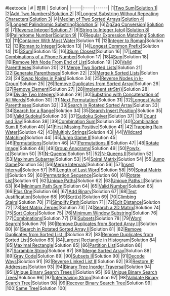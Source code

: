 #leetcode
| # | 题目 | Solution|
|-----|:-----|------|
|1|[Two Sum](https://leetcode.com/problems/two-sum)|[Solution 1](https://github.com/cedarz/ltcode/blob/master/1.cpp)|
|2|[Add Two Numbers](https://leetcode.com/problems/add-two-numbers)|[Solution 2](https://github.com/cedarz/ltcode/blob/master/2.cpp)|
|3|[Longest Substring Without Repeating Characters](https://leetcode.com/problems/longest-substring-without-repeating-characters)|[Solution 3](https://github.com/cedarz/ltcode/blob/master/3.cpp)|
|4|[Median of Two Sorted Arrays](https://leetcode.com/problems/median-of-two-sorted-arrays)|[Solution 4](https://github.com/cedarz/ltcode/blob/master/4.cpp)|
|5|[Longest Palindromic Substring](https://leetcode.com/problems/longest-palindromic-substring)|[Solution 5](https://github.com/cedarz/ltcode/blob/master/5.cpp)|
|6|[ZigZag Conversion](https://leetcode.com/problems/zigzag-conversion)|[Solution 6](https://github.com/cedarz/ltcode/blob/master/6.cpp)|
|7|[Reverse Integer](https://leetcode.com/problems/reverse-integer)|[Solution 7](https://github.com/cedarz/ltcode/blob/master/7.cpp)|
|8|[String to Integer (atoi)](https://leetcode.com/problems/string-to-integer-atoi)|[Solution 8](https://github.com/cedarz/ltcode/blob/master/8.cpp)|
|9|[Palindrome Number](https://leetcode.com/problems/palindrome-number)|[Solution 9](https://github.com/cedarz/ltcode/blob/master/9.cpp)|
|10|[Regular Expression Matching](https://leetcode.com/problems/regular-expression-matching)|[Solution 10](https://github.com/cedarz/ltcode/blob/master/10.cpp)|
|11|[Container With Most Water](https://leetcode.com/problems/container-with-most-water)|Solution 11|
|12|[Integer to Roman](https://leetcode.com/problems/integer-to-roman)|Solution 12|
|13|[Roman to Integer](https://leetcode.com/problems/roman-to-integer)|Solution 13|
|14|[Longest Common Prefix](https://leetcode.com/problems/longest-common-prefix)|Solution 14|
|15|[3Sum](https://leetcode.com/problems/3sum)|Solution 15|
|16|[3Sum Closest](https://leetcode.com/problems/3sum-closest)|Solution 16|
|17|[Letter Combinations of a Phone Number](https://leetcode.com/problems/letter-combinations-of-a-phone-number)|Solution 17|
|18|[4Sum](https://leetcode.com/problems/4sum)|Solution 18|
|19|[Remove Nth Node From End of List](https://leetcode.com/problems/remove-nth-node-from-end-of-list)|Solution 19|
|20|[Valid Parentheses](https://leetcode.com/problems/valid-parentheses)|Solution 20|
|21|[Merge Two Sorted Lists](https://leetcode.com/problems/merge-two-sorted-lists)|Solution 21|
|22|[Generate Parentheses](https://leetcode.com/problems/generate-parentheses)|Solution 22|
|23|[Merge k Sorted Lists](https://leetcode.com/problems/merge-k-sorted-lists)|Solution 23|
|24|[Swap Nodes in Pairs](https://leetcode.com/problems/swap-nodes-in-pairs)|Solution 24|
|25|[Reverse Nodes in k-Group](https://leetcode.com/problems/reverse-nodes-in-k-group)|Solution 25|
|26|[Remove Duplicates from Sorted Array](https://leetcode.com/problems/remove-duplicates-from-sorted-array)|Solution 26|
|27|[Remove Element](https://leetcode.com/problems/remove-element)|Solution 27|
|28|[Implement strStr()](https://leetcode.com/problems/implement-strstr)|Solution 28|
|29|[Divide Two Integers](https://leetcode.com/problems/divide-two-integers)|Solution 29|
|30|[Substring with Concatenation of All Words](https://leetcode.com/problems/substring-with-concatenation-of-all-words)|Solution 30|
|31|[Next Permutation](https://leetcode.com/problems/next-permutation)|Solution 31|
|32|[Longest Valid Parentheses](https://leetcode.com/problems/longest-valid-parentheses)|Solution 32|
|33|[Search in Rotated Sorted Array](https://leetcode.com/problems/search-in-rotated-sorted-array)|Solution 33|
|34|[Search for a Range](https://leetcode.com/problems/search-for-a-range)|Solution 34|
|35|[Search Insert Position](https://leetcode.com/problems/search-insert-position)|Solution 35|
|36|[Valid Sudoku](https://leetcode.com/problems/valid-sudoku)|Solution 36|
|37|[Sudoku Solver](https://leetcode.com/problems/sudoku-solver)|Solution 37|
|38|[Count and Say](https://leetcode.com/problems/count-and-say)|Solution 38|
|39|[Combination Sum](https://leetcode.com/problems/combination-sum)|Solution 39|
|40|[Combination Sum II](https://leetcode.com/problems/combination-sum-ii)|Solution 40|
|41|[First Missing Positive](https://leetcode.com/problems/first-missing-positive)|Solution 41|
|42|[Trapping Rain Water](https://leetcode.com/problems/trapping-rain-water)|Solution 42|
|43|[Multiply Strings](https://leetcode.com/problems/multiply-strings)|Solution 43|
|44|[Wildcard Matching](https://leetcode.com/problems/wildcard-matching)|Solution 44|
|45|[Jump Game II](https://leetcode.com/problems/jump-game-ii)|Solution 45|
|46|[Permutations](https://leetcode.com/problems/permutations)|Solution 46|
|47|[Permutations II](https://leetcode.com/problems/permutations-ii)|Solution 47|
|48|[Rotate Image](https://leetcode.com/problems/rotate-image)|Solution 48|
|49|[Group Anagrams](https://leetcode.com/problems/group-anagrams)|Solution 49|
|50|[Pow(x, n)](https://leetcode.com/problems/powx,-n)|Solution 50|
|51|[N-Queens](https://leetcode.com/problems/n-queens)|Solution 51|
|52|[N-Queens II](https://leetcode.com/problems/n-queens-ii)|Solution 52|
|53|[Maximum Subarray](https://leetcode.com/problems/maximum-subarray)|Solution 53|
|54|[Spiral Matrix](https://leetcode.com/problems/spiral-matrix)|Solution 54|
|55|[Jump Game](https://leetcode.com/problems/jump-game)|Solution 55|
|56|[Merge Intervals](https://leetcode.com/problems/merge-intervals)|Solution 56|
|57|[Insert Interval](https://leetcode.com/problems/insert-interval)|Solution 57|
|58|[Length of Last Word](https://leetcode.com/problems/length-of-last-word)|Solution 58|
|59|[Spiral Matrix II](https://leetcode.com/problems/spiral-matrix-ii)|Solution 59|
|60|[Permutation Sequence](https://leetcode.com/problems/permutation-sequence)|Solution 60|
|61|[Rotate List](https://leetcode.com/problems/rotate-list)|Solution 61|
|62|[Unique Paths](https://leetcode.com/problems/unique-paths)|Solution 62|
|63|[Unique Paths II](https://leetcode.com/problems/unique-paths-ii)|Solution 63|
|64|[Minimum Path Sum](https://leetcode.com/problems/minimum-path-sum)|Solution 64|
|65|[Valid Number](https://leetcode.com/problems/valid-number)|Solution 65|
|66|[Plus One](https://leetcode.com/problems/plus-one)|Solution 66|
|67|[Add Binary](https://leetcode.com/problems/add-binary)|Solution 67|
|68|[Text Justification](https://leetcode.com/problems/text-justification)|Solution 68|
|69|[Sqrt(x)](https://leetcode.com/problems/sqrtx)|Solution 69|
|70|[Climbing Stairs](https://leetcode.com/problems/climbing-stairs)|Solution 70|
|71|[Simplify Path](https://leetcode.com/problems/simplify-path)|Solution 71|
|72|[Edit Distance](https://leetcode.com/problems/edit-distance)|Solution 72|
|73|[Set Matrix Zeroes](https://leetcode.com/problems/set-matrix-zeroes)|Solution 73|
|74|[Search a 2D Matrix](https://leetcode.com/problems/search-a-2d-matrix)|Solution 74|
|75|[Sort Colors](https://leetcode.com/problems/sort-colors)|Solution 75|
|76|[Minimum Window Substring](https://leetcode.com/problems/minimum-window-substring)|Solution 76|
|77|[Combinations](https://leetcode.com/problems/combinations)|Solution 77|
|78|[Subsets](https://leetcode.com/problems/subsets)|Solution 78|
|79|[Word Search](https://leetcode.com/problems/word-search)|Solution 79|
|80|[Remove Duplicates from Sorted Array II](https://leetcode.com/problems/remove-duplicates-from-sorted-array-ii)|Solution 80|
|81|[Search in Rotated Sorted Array II](https://leetcode.com/problems/search-in-rotated-sorted-array-ii)|Solution 81|
|82|[Remove Duplicates from Sorted List II](https://leetcode.com/problems/remove-duplicates-from-sorted-list-ii)|Solution 82|
|83|[Remove Duplicates from Sorted List](https://leetcode.com/problems/remove-duplicates-from-sorted-list)|Solution 83|
|84|[Largest Rectangle in Histogram](https://leetcode.com/problems/largest-rectangle-in-histogram)|Solution 84|
|85|[Maximal Rectangle](https://leetcode.com/problems/maximal-rectangle)|Solution 85|
|86|[Partition List](https://leetcode.com/problems/partition-list)|Solution 86|
|87|[Scramble String](https://leetcode.com/problems/scramble-string)|Solution 87|
|88|[Merge Sorted Array](https://leetcode.com/problems/merge-sorted-array)|Solution 88|
|89|[Gray Code](https://leetcode.com/problems/gray-code)|Solution 89|
|90|[Subsets II](https://leetcode.com/problems/subsets-ii)|Solution 90|
|91|[Decode Ways](https://leetcode.com/problems/decode-ways)|Solution 91|
|92|[Reverse Linked List II](https://leetcode.com/problems/reverse-linked-list-ii)|Solution 92|
|93|[Restore IP Addresses](https://leetcode.com/problems/restore-ip-addresses)|Solution 93|
|94|[Binary Tree Inorder Traversal](https://leetcode.com/problems/binary-tree-inorder-traversal)|Solution 94|
|95|[Unique Binary Search Trees II](https://leetcode.com/problems/unique-binary-search-trees-ii)|Solution 95|
|96|[Unique Binary Search Trees](https://leetcode.com/problems/unique-binary-search-trees)|Solution 96|
|97|[Interleaving String](https://leetcode.com/problems/interleaving-string)|Solution 97|
|98|[Validate Binary Search Tree](https://leetcode.com/problems/validate-binary-search-tree)|Solution 98|
|99|[Recover Binary Search Tree](https://leetcode.com/problems/recover-binary-search-tree)|Solution 99|
|100|[Same Tree](https://leetcode.com/problems/same-tree)|Solution 100|
